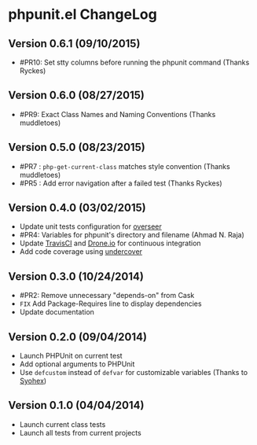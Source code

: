 # phpunit.el ChangeLog

## Version 0.6.1 (09/10/2015)

- #PR10: Set stty columns before running the phpunit command (Thanks Ryckes)

## Version 0.6.0 (08/27/2015)

- #PR9: Exact Class Names and Naming Conventions (Thanks muddletoes)

## Version 0.5.0 (08/23/2015)

- #PR7 : `php-get-current-class` matches style convention (Thanks muddletoes)
- #PR5 : Add error navigation after a failed test (Thanks Ryckes)

## Version 0.4.0 (03/02/2015)

- Update unit tests configuration for [overseer][]
- #PR4: Variables for phpunit's directory and filename (Ahmad N. Raja)
- Update [TravisCI][] and [Drone.io][] for continuous integration
- Add code coverage using [undercover][]

## Version 0.3.0 (10/24/2014)

- #PR2: Remove unnecessary "depends-on" from Cask
- `FIX` Add Package-Requires line to display dependencies
- Update documentation

## Version 0.2.0 (09/04/2014)

- Launch PHPUnit on current test
- Add optional arguments to PHPUnit
- Use `defcustom` instead of `defvar` for customizable variables
  (Thanks to [Syohex](https://github.com/syohex))


## Version 0.1.0 (04/04/2014)

- Launch current class tests
- Launch all tests from current projects


[TravisCI]: https://travis-ci.org/nlamirault/emacs-travis
[Drone.io]: https://drone.io/github.com/nlamirault/emacs-travis
[overseer]: https://github.com/tonini/overseer.el
[undercover]: https://github.com/sviridov/undercover.el
